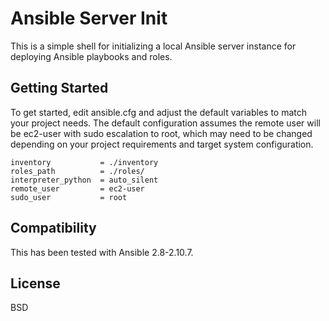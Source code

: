 Ansible Server Init
=========

This is a simple shell for initializing a local Ansible server instance for deploying Ansible playbooks and roles. 

Getting Started
-------

To get started, edit ansible.cfg and adjust the default variables to match your project needs. The default configuration assumes the remote user will be ec2-user with sudo escalation to root, which may need to be changed depending on your project requirements and target system configuration.

```
inventory           = ./inventory
roles_path          = ./roles/
interpreter_python  = auto_silent
remote_user         = ec2-user
sudo_user           = root
```

Compatibility
-------

This has been tested with Ansible 2.8-2.10.7.

License
-------

BSD

